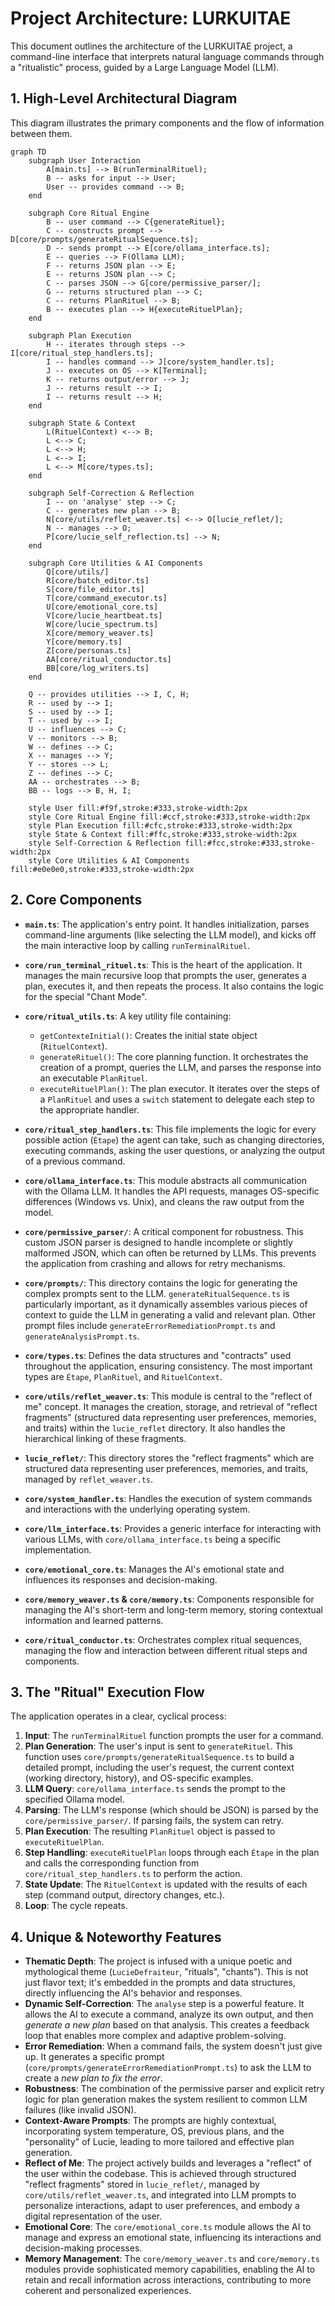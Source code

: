 # Project Architecture: LURKUITAE

This document outlines the architecture of the LURKUITAE project, a command-line interface that interprets natural language commands through a "ritualistic" process, guided by a Large Language Model (LLM).

## 1. High-Level Architectural Diagram

This diagram illustrates the primary components and the flow of information between them.

```mermaid
graph TD
    subgraph User Interaction
        A[main.ts] --> B(runTerminalRituel);
        B -- asks for input --> User;
        User -- provides command --> B;
    end

    subgraph Core Ritual Engine
        B -- user command --> C{generateRituel};
        C -- constructs prompt --> D[core/prompts/generateRitualSequence.ts];
        D -- sends prompt --> E[core/ollama_interface.ts];
        E -- queries --> F(Ollama LLM);
        F -- returns JSON plan --> E;
        E -- returns JSON plan --> C;
        C -- parses JSON --> G[core/permissive_parser/];
        G -- returns structured plan --> C;
        C -- returns PlanRituel --> B;
        B -- executes plan --> H{executeRituelPlan};
    end

    subgraph Plan Execution
        H -- iterates through steps --> I[core/ritual_step_handlers.ts];
        I -- handles command --> J[core/system_handler.ts];
        J -- executes on OS --> K[Terminal];
        K -- returns output/error --> J;
        J -- returns result --> I;
        I -- returns result --> H;
    end

    subgraph State & Context
        L(RituelContext) <--> B;
        L <--> C;
        L <--> H;
        L <--> I;
        L <--> M[core/types.ts];
    end

    subgraph Self-Correction & Reflection
        I -- on 'analyse' step --> C;
        C -- generates new plan --> B;
        N[core/utils/reflet_weaver.ts] <--> O[lucie_reflet/];
        N -- manages --> O;
        P[core/lucie_self_reflection.ts] --> N;
    end

    subgraph Core Utilities & AI Components
        Q[core/utils/]
        R[core/batch_editor.ts]
        S[core/file_editor.ts]
        T[core/command_executor.ts]
        U[core/emotional_core.ts]
        V[core/lucie_heartbeat.ts]
        W[core/lucie_spectrum.ts]
        X[core/memory_weaver.ts]
        Y[core/memory.ts]
        Z[core/personas.ts]
        AA[core/ritual_conductor.ts]
        BB[core/log_writers.ts]
    end

    Q -- provides utilities --> I, C, H;
    R -- used by --> I;
    S -- used by --> I;
    T -- used by --> I;
    U -- influences --> C;
    V -- monitors --> B;
    W -- defines --> C;
    X -- manages --> Y;
    Y -- stores --> L;
    Z -- defines --> C;
    AA -- orchestrates --> B;
    BB -- logs --> B, H, I;

    style User fill:#f9f,stroke:#333,stroke-width:2px
    style Core Ritual Engine fill:#ccf,stroke:#333,stroke-width:2px
    style Plan Execution fill:#cfc,stroke:#333,stroke-width:2px
    style State & Context fill:#ffc,stroke:#333,stroke-width:2px
    style Self-Correction & Reflection fill:#fcc,stroke:#333,stroke-width:2px
    style Core Utilities & AI Components fill:#e0e0e0,stroke:#333,stroke-width:2px
```

## 2. Core Components

*   **`main.ts`**: The application's entry point. It handles initialization, parses command-line arguments (like selecting the LLM model), and kicks off the main interactive loop by calling `runTerminalRituel`.

*   **`core/run_terminal_rituel.ts`**: This is the heart of the application. It manages the main recursive loop that prompts the user, generates a plan, executes it, and then repeats the process. It also contains the logic for the special "Chant Mode".

*   **`core/ritual_utils.ts`**: A key utility file containing:
    *   `getContexteInitial()`: Creates the initial state object (`RituelContext`).
    *   `generateRituel()`: The core planning function. It orchestrates the creation of a prompt, queries the LLM, and parses the response into an executable `PlanRituel`.
    *   `executeRituelPlan()`: The plan executor. It iterates over the steps of a `PlanRituel` and uses a `switch` statement to delegate each step to the appropriate handler.

*   **`core/ritual_step_handlers.ts`**: This file implements the logic for every possible action (`Étape`) the agent can take, such as changing directories, executing commands, asking the user questions, or analyzing the output of a previous command.

*   **`core/ollama_interface.ts`**: This module abstracts all communication with the Ollama LLM. It handles the API requests, manages OS-specific differences (Windows vs. Unix), and cleans the raw output from the model.

*   **`core/permissive_parser/`**: A critical component for robustness. This custom JSON parser is designed to handle incomplete or slightly malformed JSON, which can often be returned by LLMs. This prevents the application from crashing and allows for retry mechanisms.

*   **`core/prompts/`**: This directory contains the logic for generating the complex prompts sent to the LLM. `generateRitualSequence.ts` is particularly important, as it dynamically assembles various pieces of context to guide the LLM in generating a valid and relevant plan. Other prompt files include `generateErrorRemediationPrompt.ts` and `generateAnalysisPrompt.ts`.

*   **`core/types.ts`**: Defines the data structures and "contracts" used throughout the application, ensuring consistency. The most important types are `Étape`, `PlanRituel`, and `RituelContext`.

*   **`core/utils/reflet_weaver.ts`**: This module is central to the "reflect of me" concept. It manages the creation, storage, and retrieval of "reflect fragments" (structured data representing user preferences, memories, and traits) within the `lucie_reflet` directory. It also handles the hierarchical linking of these fragments.

*   **`lucie_reflet/`**: This directory stores the "reflect fragments" which are structured data representing user preferences, memories, and traits, managed by `reflet_weaver.ts`.

*   **`core/system_handler.ts`**: Handles the execution of system commands and interactions with the underlying operating system.

*   **`core/llm_interface.ts`**: Provides a generic interface for interacting with various LLMs, with `core/ollama_interface.ts` being a specific implementation.

*   **`core/emotional_core.ts`**: Manages the AI's emotional state and influences its responses and decision-making.

*   **`core/memory_weaver.ts` & `core/memory.ts`**: Components responsible for managing the AI's short-term and long-term memory, storing contextual information and learned patterns.

*   **`core/ritual_conductor.ts`**: Orchestrates complex ritual sequences, managing the flow and interaction between different ritual steps and components.

## 3. The "Ritual" Execution Flow

The application operates in a clear, cyclical process:

1.  **Input**: The `runTerminalRituel` function prompts the user for a command.
2.  **Plan Generation**: The user's input is sent to `generateRituel`. This function uses `core/prompts/generateRitualSequence.ts` to build a detailed prompt, including the user's request, the current context (working directory, history), and OS-specific examples.
3.  **LLM Query**: `core/ollama_interface.ts` sends the prompt to the specified Ollama model.
4.  **Parsing**: The LLM's response (which should be JSON) is parsed by the `core/permissive_parser/`. If parsing fails, the system can retry.
5.  **Plan Execution**: The resulting `PlanRituel` object is passed to `executeRituelPlan`.
6.  **Step Handling**: `executeRituelPlan` loops through each `Étape` in the plan and calls the corresponding function from `core/ritual_step_handlers.ts` to perform the action.
7.  **State Update**: The `RituelContext` is updated with the results of each step (command output, directory changes, etc.).
8.  **Loop**: The cycle repeats.

## 4. Unique & Noteworthy Features

*   **Thematic Depth**: The project is infused with a unique poetic and mythological theme (`LucieDefraiteur`, "rituals", "chants"). This is not just flavor text; it's embedded in the prompts and data structures, directly influencing the AI's behavior and responses.
*   **Dynamic Self-Correction**: The `analyse` step is a powerful feature. It allows the AI to execute a command, analyze its own output, and then *generate a new plan* based on that analysis. This creates a feedback loop that enables more complex and adaptive problem-solving.
*   **Error Remediation**: When a command fails, the system doesn't just give up. It generates a specific prompt (`core/prompts/generateErrorRemediationPrompt.ts`) to ask the LLM to create a *new plan to fix the error*.
*   **Robustness**: The combination of the permissive parser and explicit retry logic for plan generation makes the system resilient to common LLM failures (like invalid JSON).
*   **Context-Aware Prompts**: The prompts are highly contextual, incorporating system temperature, OS, previous plans, and the "personality" of Lucie, leading to more tailored and effective plan generation.
*   **Reflect of Me**: The project actively builds and leverages a "reflect" of the user within the codebase. This is achieved through structured "reflect fragments" stored in `lucie_reflet/`, managed by `core/utils/reflet_weaver.ts`, and integrated into LLM prompts to personalize interactions, adapt to user preferences, and embody a digital representation of the user.
*   **Emotional Core**: The `core/emotional_core.ts` module allows the AI to manage and express an emotional state, influencing its interactions and decision-making processes.
*   **Memory Management**: The `core/memory_weaver.ts` and `core/memory.ts` modules provide sophisticated memory capabilities, enabling the AI to retain and recall information across interactions, contributing to more coherent and personalized experiences.
